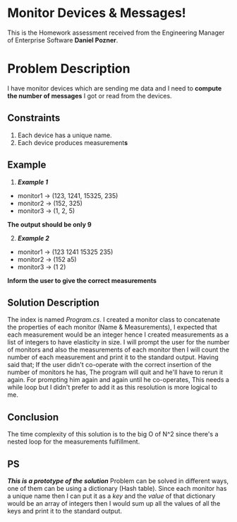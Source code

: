# Monitor Devices & Messages!

This is the Homework assessment received from the Engineering Manager of Enterprise Software ****Daniel Pozner****. 


# Problem Description

I have monitor devices which are sending me data and I need to **compute the number of messages** I got or read from the devices.

## Constraints

1. Each device has a unique name.
2. Each device produces measurement**s**

## Example

1. ***Example 1***
 * monitor1 -> (123, 1241, 15325, 235)
 * monitor2 -> (152, 325)
 * monitor3 -> (1, 2, 5)

**The output should be only 9**
 
 2. ***Example 2***
 * monitor1 -> (123 1241 15325 235)
 * monitor2 -> (152 a5)
 * monitor3 -> (1 2)
 
**Inform the user to give the correct measurements**

## Solution Description

The index is named *Program.cs*. I created a monitor class to concatenate the properties of each monitor (Name & Measurements), I expected that each measurement would be an integer hence I created measurements as a list of integers to have elasticity in size. I will prompt the user for the number of monitors and also the measurements of each monitor then I will count the number of each measurement and print it to the standard output.
Having said that; If the user didn't co-operate with the correct insertion of the number of monitors he has, The program will quit and he'll have to rerun it again. For prompting him again and again until he co-operates, This needs a while loop but I didn't prefer to add it as this resolution is more logical to me.
## Conclusion

The time complexity of this solution is to the big O of N^2 since there's a nested loop for the measurements fulfillment. 

## PS

***This is a prototype of the solution*** 
Problem can be solved in different ways, one of them can be using a dictionary (Hash table). Since each monitor has a unique name then I can put it as a *key* and the *value* of that dictionary would be an array of integers then I would sum up all the values of all the keys and print it to the standard output.
